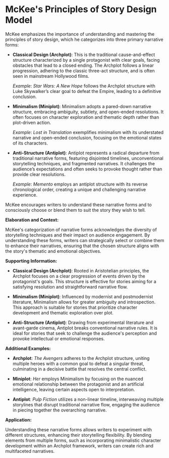 # **McKee's Principles of Story Design Model**

McKee emphasizes the importance of understanding and mastering the principles of story design, which he categorizes into three primary narrative forms:

- **Classical Design (Archplot)**: This is the traditional cause-and-effect structure characterized by a single protagonist with clear goals, facing obstacles that lead to a closed ending. The Archplot follows a linear progression, adhering to the classic three-act structure, and is often seen in mainstream Hollywood films.

  _Example_: _Star Wars: A New Hope_ follows the Archplot structure with Luke Skywalker’s clear goal to defeat the Empire, leading to a definitive conclusion.

- **Minimalism (Miniplot)**: Minimalism adopts a pared-down narrative structure, embracing ambiguity, subtlety, and open-ended resolutions. It often focuses on character exploration and thematic depth rather than plot-driven action.

  _Example_: _Lost in Translation_ exemplifies minimalism with its understated narrative and open-ended conclusion, focusing on the emotional states of its characters.

- **Anti-Structure (Antiplot)**: Antiplot represents a radical departure from traditional narrative forms, featuring disjointed timelines, unconventional storytelling techniques, and fragmented narratives. It challenges the audience’s expectations and often seeks to provoke thought rather than provide clear resolutions.

  _Example_: _Memento_ employs an antiplot structure with its reverse chronological order, creating a unique and challenging narrative experience.

McKee encourages writers to understand these narrative forms and to consciously choose or blend them to suit the story they wish to tell.

**Elaboration and Context:**

McKee's categorization of narrative forms acknowledges the diversity of storytelling techniques and their impact on audience engagement. By understanding these forms, writers can strategically select or combine them to enhance their narratives, ensuring that the chosen structure aligns with the story's thematic and emotional objectives.

**Supporting Information:**

- **Classical Design (Archplot)**: Rooted in Aristotelian principles, the Archplot focuses on a clear progression of events driven by the protagonist's goals. This structure is effective for stories aiming for a satisfying resolution and straightforward narrative flow.

- **Minimalism (Miniplot)**: Influenced by modernist and postmodernist literature, Minimalism allows for greater ambiguity and introspection. This approach is suitable for stories that prioritize character development and thematic exploration over plot.

- **Anti-Structure (Antiplot)**: Drawing from experimental literature and avant-garde cinema, Antiplot breaks conventional narrative rules. It is ideal for stories that seek to challenge the audience's perception and provoke intellectual or emotional responses.

**Additional Examples:**

- **Archplot**: _The Avengers_ adheres to the Archplot structure, uniting multiple heroes with a common goal to defeat a singular threat, culminating in a decisive battle that resolves the central conflict.

- **Miniplot**: _Her_ employs Minimalism by focusing on the nuanced emotional relationship between the protagonist and an artificial intelligence, leaving certain aspects open to interpretation.

- **Antiplot**: _Pulp Fiction_ utilizes a non-linear timeline, interweaving multiple storylines that disrupt traditional narrative flow, engaging the audience in piecing together the overarching narrative.

**Application:**

Understanding these narrative forms allows writers to experiment with different structures, enhancing their storytelling flexibility. By blending elements from multiple forms, such as incorporating minimalistic character development within an Archplot framework, writers can create rich and multifaceted narratives.
